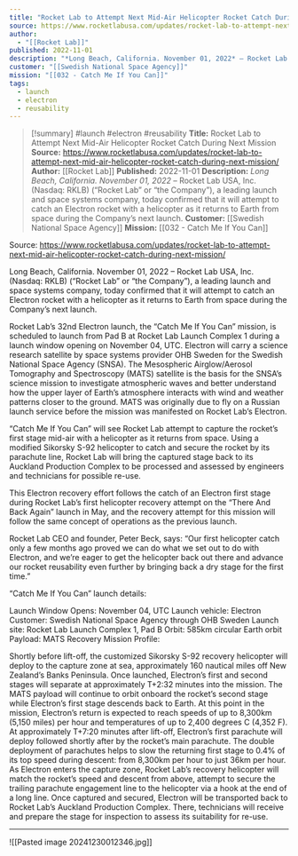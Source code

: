 ```yaml
---
title: "Rocket Lab to Attempt Next Mid-Air Helicopter Rocket Catch During Next Mission "
source: https://www.rocketlabusa.com/updates/rocket-lab-to-attempt-next-mid-air-helicopter-rocket-catch-during-next-mission/
author:
  - "[[Rocket Lab]]"
published: 2022-11-01
description: "*Long Beach, California. November 01, 2022* – Rocket Lab USA, Inc. (Nasdaq: RKLB) (“Rocket Lab” or “the Company”), a leading launch and space systems company, today confirmed that it will attempt to catch an Electron rocket with a helicopter as it returns to Earth from space during the Company’s next launch."
customer: "[[Swedish National Space Agency]]"
mission: "[[032 - Catch Me If You Can]]"
tags:
  - launch
  - electron
  - reusability
---
```

>[!summary]
#launch #electron #reusability
**Title:** Rocket Lab to Attempt Next Mid-Air Helicopter Rocket Catch During Next Mission 
**Source:** https://www.rocketlabusa.com/updates/rocket-lab-to-attempt-next-mid-air-helicopter-rocket-catch-during-next-mission/
**Author:** [[Rocket Lab]]
**Published:** 2022-11-01
**Description:** *Long Beach, California. November 01, 2022* – Rocket Lab USA, Inc. (Nasdaq: RKLB) (“Rocket Lab” or “the Company”), a leading launch and space systems company, today confirmed that it will attempt to catch an Electron rocket with a helicopter as it returns to Earth from space during the Company’s next launch.
**Customer:** [[Swedish National Space Agency]]
**Mission:** [[032 - Catch Me If You Can]]

Source: https://www.rocketlabusa.com/updates/rocket-lab-to-attempt-next-mid-air-helicopter-rocket-catch-during-next-mission/

Long Beach, California. November 01, 2022 – Rocket Lab USA, Inc. (Nasdaq: RKLB) (“Rocket Lab” or “the Company”), a leading launch and space systems company, today confirmed that it will attempt to catch an Electron rocket with a helicopter as it returns to Earth from space during the Company’s next launch. 

Rocket Lab’s 32nd Electron launch, the “Catch Me If You Can” mission, is scheduled to launch from Pad B at Rocket Lab Launch Complex 1 during a launch window opening on November 04, UTC. Electron will carry a science research satellite by space systems provider OHB Sweden for the Swedish National Space Agency (SNSA). The Mesospheric Airglow/Aerosol Tomography and Spectroscopy (MATS) satellite is the basis for the SNSA’s science mission to investigate atmospheric waves and better understand how the upper layer of Earth’s atmosphere interacts with wind and weather patterns closer to the ground. MATS was originally due to fly on a Russian launch service before the mission was manifested on Rocket Lab’s Electron. 

“Catch Me If You Can” will see Rocket Lab attempt to capture the rocket’s first stage mid-air with a helicopter as it returns from space. Using a modified Sikorsky S-92 helicopter to catch and secure the rocket by its parachute line, Rocket Lab will bring the captured stage back to its Auckland Production Complex to be processed and assessed by engineers and technicians for possible re-use. 

This Electron recovery effort follows the catch of an Electron first stage during Rocket Lab’s first helicopter recovery attempt on the “There And Back Again” launch in May, and the recovery attempt for this mission will follow the same concept of operations as the previous launch. 

Rocket Lab CEO and founder, Peter Beck, says: “Our first helicopter catch only a few months ago proved we can do what we set out to do with Electron, and we’re eager to get the helicopter back out there and advance our rocket reusability even further by bringing back a dry stage for the first time.” 

“Catch Me If You Can” launch details:

Launch Window Opens: November 04, UTC
Launch vehicle: Electron
Customer: Swedish National Space Agency through OHB Sweden
Launch site: Rocket Lab Launch Complex 1, Pad B
Orbit: 585km circular Earth orbit
Payload: MATS
 Recovery Mission Profile:

Shortly before lift-off, the customized Sikorsky S-92 recovery helicopter will deploy to the capture zone at sea, approximately 160 nautical miles off New Zealand’s Banks Peninsula.
Once launched, Electron’s first and second stages will separate at approximately T+2:32 minutes into the mission. The MATS payload will continue to orbit onboard the rocket’s second stage while Electron’s first stage descends back to Earth. At this point in the mission, Electron’s return is expected to reach speeds of up to 8,300km (5,150 miles) per hour and temperatures of up to 2,400 degrees C (4,352 F).
At approximately T+7:20 minutes after lift-off, Electron’s first parachute will deploy followed shortly after by the rocket’s main parachute. The double deployment of parachutes helps to slow the returning first stage to 0.4% of its top speed during descent: from 8,300km per hour to just 36km per hour.
As Electron enters the capture zone, Rocket Lab’s recovery helicopter will match the rocket’s speed and descent from above, attempt to secure the trailing parachute engagement line to the helicopter via a hook at the end of a long line.
Once captured and secured, Electron will be transported back to Rocket Lab’s Auckland Production Complex. There, technicians will receive and prepare the stage for inspection to assess its suitability for re-use.

---

![[Pasted image 20241230012346.jpg]]